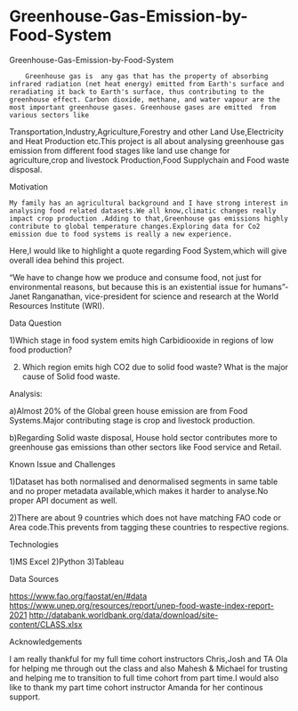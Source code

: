 # Greenhouse-Gas-Emission-by-Food-System
Greenhouse-Gas-Emission-by-Food-System
		
		Greenhouse gas is  any gas that has the property of absorbing infrared radiation (net heat energy) emitted from Earth's surface and reradiating it back to Earth's surface, thus contributing to the greenhouse effect. Carbon dioxide, methane, and water vapour are the most important greenhouse gases. Greenhouse gases are emitted  from various sectors like
Transportation,Industry,Agriculture,Forestry and other Land Use,Electricity and Heat Production etc.This project is all about analysing greenhouse gas emission from different food stages like
land use change for agriculture,crop and livestock Production,Food Supplychain and Food waste disposal.

Motivation

	My family has an agricultural background and I have strong interest in analysing food related datasets.We all know,climatic changes really impact crop production .Adding to that,Greenhouse gas emissions highly contribute to global temperature changes.Exploring data for Co2 emission due to food systems is really a new experience.

Here,I would like to highlight a quote regarding Food System,which will give overall idea behind this project.

“We have to change how we produce and consume food, not just for environmental reasons, but because this is an existential issue for humans”- Janet Ranganathan, vice-president for science and research at the World Resources Institute (WRI).


Data Question

1)Which stage in food system emits high Carbidiooxide in regions of low food production?

2) Which region emits high CO2 due to solid food waste? What is the major cause of Solid food waste.

Analysis:

a)Almost 20% of the Global green house emission are from Food Systems.Major contributing stage is crop and livestock production.

b)Regarding Solid waste disposal, House hold sector contributes more to greenhouse gas emissions than other sectors like Food service and Retail.



Known Issue and Challenges

1)Dataset has both normalised and denormalised segments in same table and no proper metadata available,which makes it harder to analyse.No proper API document as well.

2)There are about 9 countries which does not have matching FAO code or Area code.This prevents from tagging these countries to respective regions.



Technologies

1)MS Excel
2)Python
3)Tableau


Data Sources

https://www.fao.org/faostat/en/#data
https://www.unep.org/resources/report/unep-food-waste-index-report-2021
http://databank.worldbank.org/data/download/site-content/CLASS.xlsx


Acknowledgements

I am really thankful for my full time cohort instructors Chris,Josh and TA Ola for helping me through out the class and also Mahesh & Michael for trusting and helping me to transition to full time cohort from part time.I would also like to thank my part time cohort instructor Amanda for her continous support.

 
